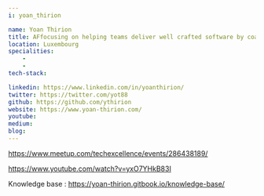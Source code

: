```yaml
---
i: yoan_thirion

name: Yoan Thirion
title: AFfocusing on helping teams deliver well crafted software by coaching them on the implementation of agile practices
location: Luxembourg
specialities:
    - 
    - 
tech-stack: 

linkedin: https://www.linkedin.com/in/yoanthirion/
twitter: https://twitter.com/yot88
github: https://github.com/ythirion
website: https://www.yoan-thirion.com/
youtube: 
medium: 
blog: 
---
```


https://www.meetup.com/techexcellence/events/286438189/

https://www.youtube.com/watch?v=yxO7YHkB83I


Knowledge base : https://yoan-thirion.gitbook.io/knowledge-base/